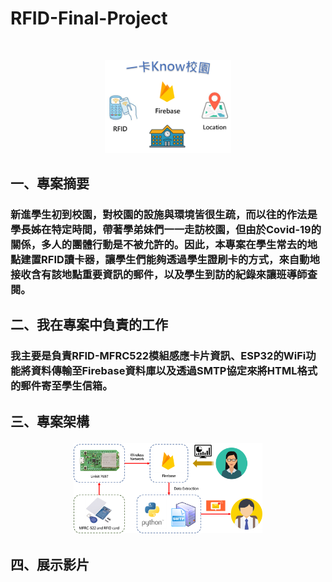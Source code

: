 # RFID-Final-Project
<br>
<p align="center">
<img src="https://github.com/explore23556/RFID-Final-Project/blob/main/%E5%9C%96%E7%89%877.png"; width="40%";/>
</p>
<h2> 一、專案摘要
<h3> 新進學生初到校園，對校園的設施與環境皆很生疏，而以往的作法是學長姊在特定時間，帶著學弟妹們一一走訪校園，但由於Covid-19的關係，多人的團體行動是不被允許的。因此，本專案在學生常去的地點建置RFID讀卡器，讓學生們能夠透過學生證刷卡的方式，來自動地接收含有該地點重要資訊的郵件，以及學生到訪的紀錄來讓班導師查閱。
<h2> 二、我在專案中負責的工作
<h3> 我主要是負責RFID-MFRC522模組感應卡片資訊、ESP32的WiFi功能將資料傳輸至Firebase資料庫以及透過SMTP協定來將HTML格式的郵件寄至學生信箱。
<h2> 三、專案架構
<p align="center">
<img src="https://github.com/explore23556/RFID-Final-Project/blob/main/%E5%9C%96%E7%89%878.png"; width="60%";/>
</p>
<h2> 四、展示影片
